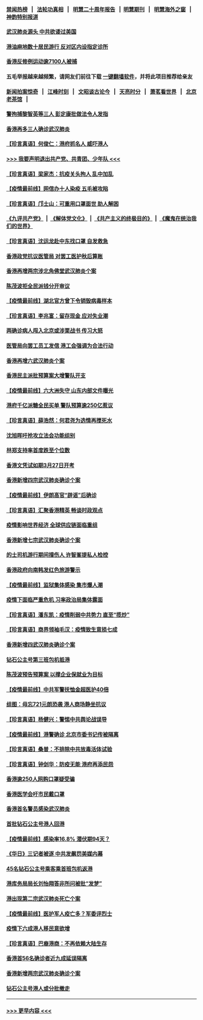 #### [禁闻热榜](热点新闻.md?=0)  &nbsp;&nbsp;|&nbsp;&nbsp; [法轮功真相](https://github.com/gfw-breaker/truth/blob/master/README.md?=0) &nbsp;&nbsp;|&nbsp;&nbsp; [明慧二十周年报告](https://github.com/gfw-breaker/mh-reports/blob/master/README.md?=0) &nbsp;&nbsp;|&nbsp;&nbsp;[明慧期刊](https://github.com/gfw-breaker/mh-qikan) &nbsp;&nbsp;|&nbsp;&nbsp; [明慧海外之窗](https://github.com/gfw-breaker/mh-news/blob/master/README.md?=0) &nbsp;&nbsp;|&nbsp;&nbsp; [神韵特别报道](https://github.com/gfw-breaker/mh-news/blob/master/shenyun.md?=0)
#### [武汉肺炎源头 中共欲诿过美国](../pages/nsc415/n11907665.md?t=03021102) 
#### [港油麻地数十居民游行 反对区内设指定诊所](../pages/nsc415/n11907900.md?t=03021102) 
#### [香港反修例运动逾7100人被捕](../pages/nsc415/n11907922.md?t=03021102) 
#### 五毛举报越来越频繁，请网友们前往下载 [一键翻墙软件](https://github.com/gfw-breaker/ssr-accounts)，并将此项目推荐给亲友
#### [新闻拍案惊奇](https://github.com/gfw-breaker/banned-news/blob/master/pages/link4.md) &nbsp;&nbsp;|&nbsp;&nbsp; [江峰时刻](https://github.com/gfw-breaker/banned-news/blob/master/pages/link4.md) &nbsp;&nbsp;|&nbsp;&nbsp; [文昭谈古论今](https://github.com/gfw-breaker/banned-news/blob/master/pages/link4.md) &nbsp;&nbsp;|&nbsp;&nbsp; [天亮时分](https://github.com/gfw-breaker/banned-news/blob/master/pages/link4.md) &nbsp;&nbsp;|&nbsp;&nbsp; [萧茗看世界](https://github.com/gfw-breaker/banned-news/blob/master/pages/link4.md) &nbsp;&nbsp;|&nbsp;&nbsp; [北京老茶馆](https://github.com/gfw-breaker/banned-news/blob/master/pages/link4.md) &nbsp;&nbsp;|&nbsp;&nbsp; 
#### [警拘捕黎智英等三人 彭定康批做法令人发指](../pages/nsc415/n11907905.md?t=03021102) 
#### [香港再多三人确诊武汉肺炎](../pages/nsc415/n11907846.md?t=03021102) 
#### [【珍言真语】何俊仁：港府抓名人 威吓港人](../pages/nsc415/n11907561.md?t=03021102) 
#### [>>> 我要声明退出共产党、共青团、少年队 <<<](https://github.com/begood0513/goodnews/blob/master/quit/letter.md) 
#### [【珍言真语】梁家杰：抗疫关头拘人 乱中加乱](../pages/nsc415/n11907444.md?t=03021102) 
#### [【疫情最前线】网信办十人染疫 五毛被攻陷](../pages/nsc415/n11903757.md?t=03021102) 
#### [【珍言真语】邝士山：可重用口罩面世 助人解困](../pages/nsc415/n11903875.md?t=03021102) 
#### [《九评共产党》](https://github.com/begood0513/9ping.md/blob/master/README.md) &nbsp;|&nbsp; [《解体党文化》](../../../../jtdwh.md/blob/master/README.md)  &nbsp;|&nbsp; [《共产主义的终极目的》](../../../../gczydzjmd.md/blob/master/README.md) &nbsp;|&nbsp; [《魔鬼在统治我们的世界》](../../../../mgztzwmdsj.md/blob/master/README.md) 
#### [【珍言真语】沈运龙赴中东找口罩 自发救急](../pages/nsc415/n11903291.md?t=03021102) 
#### [香港政党抗议医管局 对罢工医护秋后算账](../pages/nsc415/n11901746.md?t=03021102) 
#### [香港再增两宗涉北角佛堂武汉肺炎个案](../pages/nsc415/n11901737.md?t=03021102) 
#### [陈茂波拒全民派钱分开审议](../pages/nsc415/n11901672.md?t=03021102) 
#### [【疫情最前线】湖北官方曾下令销毁病毒样本](../pages/nsc415/n11901518.md?t=03021102) 
#### [【珍言真语】李兆富：留存现金 应对失业潮](../pages/nsc415/n11901448.md?t=03021102) 
#### [两确诊病人闯入北京或涉栗战书 传习大怒](../pages/nsc415/n11901180.md?t=03021102) 
#### [医管局向罢工员工发信 港工会强调为合法行动](../pages/nsc415/n11898870.md?t=03021102) 
#### [香港再增六武汉肺炎个案](../pages/nsc415/n11898843.md?t=03021102) 
#### [香港民主派批预算案大增警队开支](../pages/nsc415/n11898813.md?t=03021102) 
#### [【疫情最前线】六大洲失守 山东内部文件曝光](../pages/nsc415/n11898455.md?t=03021102) 
#### [港府千亿派糖全民买单 警队预算逾250亿惹议](../pages/nsc415/n11898608.md?t=03021102) 
#### [【珍言真语】薛浩然：何君尧为选情再搅死水](../pages/nsc415/n11898269.md?t=03021102) 
#### [沈旭晖吁抢攻立法会功能组别](../pages/nsc415/n11896084.md?t=03021102) 
#### [林郑支持率首度跌至个位数](../pages/nsc415/n11896058.md?t=03021102) 
#### [香港文凭试如期3月27日开考](../pages/nsc415/n11896055.md?t=03021102) 
#### [香港新增四宗武汉肺炎确诊个案](../pages/nsc415/n11896040.md?t=03021102) 
#### [【疫情最前线】伊朗高官“辟谣”后确诊](../pages/nsc415/n11895902.md?t=03021102) 
#### [【珍言真语】汇聚香港精英 畅谈时政观点](../pages/nsc415/n11895733.md?t=03021102) 
#### [疫情影响世界经济 全球供应链面临重组](../pages/nsc415/n11895634.md?t=03021102) 
#### [香港新增七宗武汉肺炎确诊个案](../pages/nsc415/n11893498.md?t=03021102) 
#### [的士司机游行期间撞伤人 许智峯提私人检控](../pages/nsc415/n11893483.md?t=03021102) 
#### [香港政府向南韩发红色旅游警示](../pages/nsc415/n11893398.md?t=03021102) 
#### [【疫情最前线】监狱集体感染 集市爆人潮](../pages/nsc415/n11893181.md?t=03021102) 
#### [疫情下面临严重危机  习率政治局集体露面](../pages/nsc415/n11893305.md?t=03021102) 
#### [【珍言真语】潘东凯：疫情削弱中共势力 直至“揽炒”](../pages/nsc415/n11892866.md?t=03021102) 
#### [【珍言真语】商界领袖毛汉：疫情致生意损七成](../pages/nsc415/n11890348.md?t=03021102) 
#### [香港新增四武汉肺炎确诊个案](../pages/nsc415/n11890610.md?t=03021102) 
#### [钻石公主号第三班包机抵港](../pages/nsc415/n11890645.md?t=03021102) 
#### [陈茂波预告预算案 以撑企业保就业为目标](../pages/nsc415/n11890574.md?t=03021102) 
#### [【疫情最前线】中共军警抚恤金超医护40倍](../pages/nsc415/n11890458.md?t=03021102) 
#### [组图：毋忘721元朗恐袭 港人商场静坐抗议](../pages/nsc415/n11876882.md?t=03021102) 
#### [【珍言真语】杨健兴：警惕中共舆论战误导](../pages/nsc415/n11888131.md?t=03021102) 
#### [【疫情最前线】港警确诊 北京市委书记传被隔离](../pages/nsc415/n11886872.md?t=03021102) 
#### [【珍言真语】桑普：不排除中共放毒活体试验](../pages/nsc415/n11886832.md?t=03021102) 
#### [【珍言真语】钟剑华：防疫无能 港府再添民怨](../pages/nsc415/n11884504.md?t=03021102) 
#### [香港逾250人网购口罩疑受骗](../pages/nsc415/n11884388.md?t=03021102) 
#### [香港医学会吁市民戴口罩](../pages/nsc415/n11884367.md?t=03021102) 
#### [香港首名警员感染武汉肺炎](../pages/nsc415/n11884357.md?t=03021102) 
#### [首批钻石公主号港人回港](../pages/nsc415/n11884333.md?t=03021102) 
#### [【疫情最前线】感染率16.8% 潜伏期94天？](../pages/nsc415/n11884256.md?t=03021102) 
#### [《华日》三记者被逐 中共发飙罚美媒内幕](../pages/nsc415/n11884184.md?t=03021102) 
#### [45名钻石公主号乘客乘首班包机返港](../pages/nsc415/n11881770.md?t=03021102) 
#### [港库务局局长刘怡翔答非所问被批“发梦”](../pages/nsc415/n11881752.md?t=03021102) 
#### [港出现第二宗武汉肺炎死亡个案](../pages/nsc415/n11881736.md?t=03021102) 
#### [【疫情最前线】医护军人疫亡多？军委评烈士](../pages/nsc415/n11881655.md?t=03021102) 
#### [疫情下六成港人移民意欲增](../pages/nsc415/n11881699.md?t=03021102) 
#### [【珍言真语】巴裔港商：不再依赖大陆生存](../pages/nsc415/n11881126.md?t=03021102) 
#### [香港首56名确诊者近九成延误隔离](../pages/nsc415/n11879079.md?t=03021102) 
#### [香港新增两宗武汉肺炎确诊个案](../pages/nsc415/n11879064.md?t=03021102) 
#### [钻石公主号港人或分批撤走](../pages/nsc415/n11879029.md?t=03021102) 

----
#### [ >>> 更早内容 <<< ](../indexes/nsc415-earlier.md)
